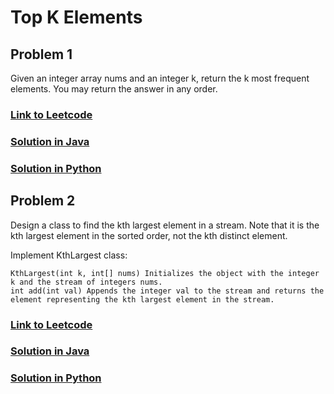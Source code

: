 # Top K Elements

## Problem 1

Given an integer array nums and an integer k, return the k most frequent elements. You may return the answer in any order.

### [Link to Leetcode](https://leetcode.com/problems/top-k-frequent-elements/)
### [Solution in Java](Solution.java#L5)
### [Solution in Python](solution.py#L3)

## Problem 2

Design a class to find the kth largest element in a stream. Note that it is the kth largest element in the sorted order, not the kth distinct element.

Implement KthLargest class:

    KthLargest(int k, int[] nums) Initializes the object with the integer k and the stream of integers nums.
    int add(int val) Appends the integer val to the stream and returns the element representing the kth largest element in the stream.

### [Link to Leetcode](https://leetcode.com/problems/top-k-frequent-elements/)
### [Solution in Java](Solution.java#L44)
### [Solution in Python](solution.py#L28)

